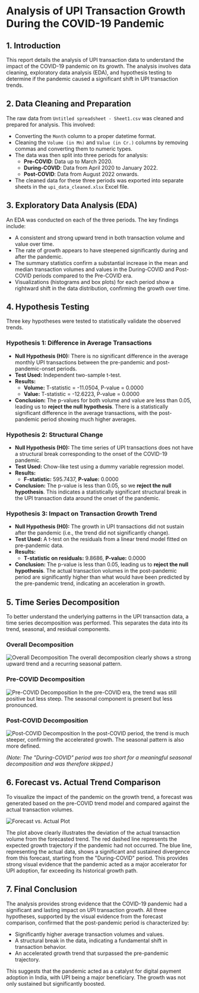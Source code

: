 # Analysis of UPI Transaction Growth During the COVID-19 Pandemic

## 1. Introduction

This report details the analysis of UPI transaction data to understand the impact of the COVID-19 pandemic on its growth. The analysis involves data cleaning, exploratory data analysis (EDA), and hypothesis testing to determine if the pandemic caused a significant shift in UPI transaction trends.

## 2. Data Cleaning and Preparation

The raw data from `Untitled spreadsheet - Sheet1.csv` was cleaned and prepared for analysis. This involved:
- Converting the `Month` column to a proper datetime format.
- Cleaning the `Volume (in Mn)` and `Value (in Cr.)` columns by removing commas and converting them to numeric types.
- The data was then split into three periods for analysis:
    - **Pre-COVID**: Data up to March 2020.
    - **During-COVID**: Data from April 2020 to January 2022.
    - **Post-COVID**: Data from August 2022 onwards.
- The cleaned data for these three periods was exported into separate sheets in the `upi_data_cleaned.xlsx` Excel file.

## 3. Exploratory Data Analysis (EDA)

An EDA was conducted on each of the three periods. The key findings include:
- A consistent and strong upward trend in both transaction volume and value over time.
- The rate of growth appears to have steepened significantly during and after the pandemic.
- The summary statistics confirm a substantial increase in the mean and median transaction volumes and values in the During-COVID and Post-COVID periods compared to the Pre-COVID era.
- Visualizations (histograms and box plots) for each period show a rightward shift in the data distribution, confirming the growth over time.

## 4. Hypothesis Testing

Three key hypotheses were tested to statistically validate the observed trends.

### Hypothesis 1: Difference in Average Transactions

- **Null Hypothesis (H0):** There is no significant difference in the average monthly UPI transactions between the pre-pandemic and post-pandemic-onset periods.
- **Test Used:** Independent two-sample t-test.
- **Results:**
    - **Volume:** T-statistic = -11.0504, P-value = 0.0000
    - **Value:** T-statistic = -12.6223, P-value = 0.0000
- **Conclusion:** The p-values for both volume and value are less than 0.05, leading us to **reject the null hypothesis**. There is a statistically significant difference in the average transactions, with the post-pandemic period showing much higher averages.

### Hypothesis 2: Structural Change

- **Null Hypothesis (H0):** The time series of UPI transactions does not have a structural break corresponding to the onset of the COVID-19 pandemic.
- **Test Used:** Chow-like test using a dummy variable regression model.
- **Results:**
    - **F-statistic:** 595.7437, **P-value:** 0.0000
- **Conclusion:** The p-value is less than 0.05, so we **reject the null hypothesis**. This indicates a statistically significant structural break in the UPI transaction data around the onset of the pandemic.

### Hypothesis 3: Impact on Transaction Growth Trend

- **Null Hypothesis (H0):** The growth in UPI transactions did not sustain after the pandemic (i.e., the trend did not significantly change).
- **Test Used:** A t-test on the residuals from a linear trend model fitted on pre-pandemic data.
- **Results:**
    - **T-statistic on residuals:** 9.8686, **P-value:** 0.0000
- **Conclusion:** The p-value is less than 0.05, leading us to **reject the null hypothesis**. The actual transaction volumes in the post-pandemic period are significantly higher than what would have been predicted by the pre-pandemic trend, indicating an acceleration in growth.

## 5. Time Series Decomposition

To better understand the underlying patterns in the UPI transaction data, a time series decomposition was performed. This separates the data into its trend, seasonal, and residual components.

### Overall Decomposition
![Overall Decomposition](visualizations/decomposition_overall.png)
The overall decomposition clearly shows a strong upward trend and a recurring seasonal pattern.

### Pre-COVID Decomposition
![Pre-COVID Decomposition](visualizations/decomposition_pre-covid.png)
In the pre-COVID era, the trend was still positive but less steep. The seasonal component is present but less pronounced.

### Post-COVID Decomposition
![Post-COVID Decomposition](visualizations/decomposition_post-covid.png)
In the post-COVID period, the trend is much steeper, confirming the accelerated growth. The seasonal pattern is also more defined.

*(Note: The "During-COVID" period was too short for a meaningful seasonal decomposition and was therefore skipped.)*

## 6. Forecast vs. Actual Trend Comparison

To visualize the impact of the pandemic on the growth trend, a forecast was generated based on the pre-COVID trend model and compared against the actual transaction volumes.

![Forecast vs. Actual Plot](visualizations/forecast_vs_actual.png)

The plot above clearly illustrates the deviation of the actual transaction volume from the forecasted trend. The red dashed line represents the expected growth trajectory if the pandemic had not occurred. The blue line, representing the actual data, shows a significant and sustained divergence from this forecast, starting from the "During-COVID" period. This provides strong visual evidence that the pandemic acted as a major accelerator for UPI adoption, far exceeding its historical growth path.

## 7. Final Conclusion

The analysis provides strong evidence that the COVID-19 pandemic had a significant and lasting impact on UPI transaction growth. All three hypotheses, supported by the visual evidence from the forecast comparison, confirmed that the post-pandemic period is characterized by:
- Significantly higher average transaction volumes and values.
- A structural break in the data, indicating a fundamental shift in transaction behavior.
- An accelerated growth trend that surpassed the pre-pandemic trajectory.

This suggests that the pandemic acted as a catalyst for digital payment adoption in India, with UPI being a major beneficiary. The growth was not only sustained but significantly boosted.

